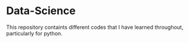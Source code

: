 # Data-Science
This repository containts different codes that I have learned throughout, particularly for python. 

